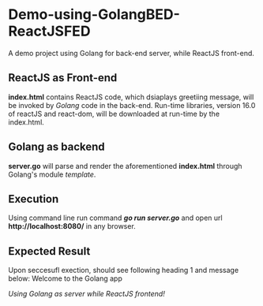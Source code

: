 # Demo-using-GolangBED-ReactJSFED
A demo project using Golang for back-end server, while ReactJS front-end. 

## ReactJS as Front-end
**index.html** contains ReactJS code, which dsiaplays greetiing message, will be invoked by *Golang* code in the back-end. 
Run-time libraries, version 16.0 of reactJS and react-dom, will be downloaded at run-time by the index.html.

## Golang as backend
**server.go** will parse and render the aforementioned **index.html** through Golang's module *template*.

## Execution
Using command line run command _**go run server.go**_ and open url **http://localhost:8080/** in any browser.

## Expected Result
Upon seccesufl exection, should see following heading 1 and message below:
<large>Welcome to the Golang app</large>

*Using Golang as server while ReactJS frontend!*
